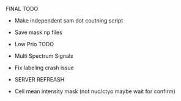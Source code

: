 FINAL TODO
- Make independent sam dot coutning script
- Save mask np files

- Low Prio TODO
- Multi Spectrum Signals
- Fix labeling crash issue
- SERVER REFREASH
- Cell mean intensity mask (not nuc/ctyo maybe wait for confirm)

